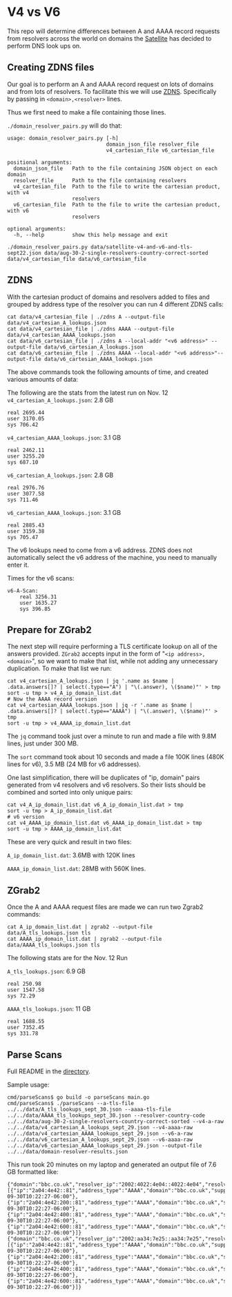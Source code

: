 # V4 vs V6

This repo will determine differences between A and AAAA record requests from
resolvers across the world on domains the
[Satellite](https://censoredplanet.org/projects) has decided to perform DNS look
ups on.

## Creating ZDNS files
Our goal is to perform an A and AAAA record request on lots of domains and from
lots of resolvers. To facilitate this we will use
[ZDNS](https://github.com/zmap/zdns). Specifically by passing in
`<domain>,<resolver>` lines. 

Thus we first need to make a file containing those lines.

`./domain_resolver_pairs.py` will do that:

```
usage: domain_resolver_pairs.py [-h]
                                domain_json_file resolver_file
                                v4_cartesian_file v6_cartesian_file

positional arguments:
  domain_json_file   Path to the file containing JSON object on each domain
  resolver_file      Path to the file containing resolvers
  v4_cartesian_file  Path to the file to write the cartesian product, with v4
                     resolvers
  v6_cartesian_file  Path to the file to write the cartesian product, with v6
                     resolvers

optional arguments:
  -h, --help         show this help message and exit
```
```
./domain_resolver_pairs.py data/satellite-v4-and-v6-and-tls-sept22.json data/aug-30-2-single-resolvers-country-correct-sorted data/v4_cartesian_file data/v6_cartesian_file
```

## ZDNS

With the cartesian product of domains and resolvers added to files and grouped
by address type of the resolver you can run 4 different ZDNS calls:

```
cat data/v4_cartesian_file | ./zdns A --output-file data/v4_cartesian_A_lookups.json
cat data/v4_cartesian_file | ./zdns AAAA --output-file data/v4_cartesian_AAAA_lookups.json
cat data/v6_cartesian_file | ./zdns A --local-addr "<v6 address>" --output-file data/v6_cartesian_A_lookups.json
cat data/v6_cartesian_file | ./zdns AAAA --local-addr "<v6 address>"--output-file data/v6_cartesian_AAAA_lookups.json
```

The above commands took the following amounts of time, and created various
amounts of data:

The following are the stats from the latest run on Nov. 12
`v4_cartesian_A_lookups.json`: 2.8 GB
```
real 2695.44
user 3170.05
sys 706.42
```

`v4_cartesian_AAAA_lookups.json`: 3.1 GB
```
real 2462.11
user 3255.20
sys 687.10
```

`v6_cartesian_A_lookups.json`: 2.8 GB
```
real 2976.76
user 3077.58
sys 711.46
```

`v6_cartesian_AAAA_lookups.json`: 3.1 GB
```
real 2885.43
user 3159.38
sys 705.47
```

The v6 lookups need to come from a v6 address. ZDNS does not automatically
select the v6 address of the machine, you need to manually enter it.

Times for the v6 scans:
```
v6-A-Scan:
    real 3256.31
    user 1635.27
    sys 396.85
```

## Prepare for ZGrab2

The next step will require performing a TLS certificate lookup on all of the
answers provided. `ZGrab2` accepts input in the form of "`<ip address>,
<domain>`", so we want to make that list, while not adding any unnecessary
duplication. To make that list we run:

```
cat v4_cartesian_A_lookups.json | jq '.name as $name | .data.answers[]? | select(.type=="A") | "\(.answer), \($name)"' > tmp
sort -u tmp > v4_A_ip_domain_list.dat
# Now the AAAA record version
cat v4_cartesian_AAAA_lookups.json | jq -r '.name as $name | .data.answers[]? | select(.type=="AAAA") | "\(.answer), \($name)"' > tmp
sort -u tmp > v4_AAAA_ip_domain_list.dat
```

The `jq` command took just over a minute to run and made a file with 9.8M
lines, just under 300 MB.

The `sort` command took about 10 seconds and made a file 100K lines (480K lines
for v6), 3.5 MB (24 MB for v6 addresses).

One last simplification, there will be duplicates of "ip, domain" pairs
generated from v4 resolvers and v6 resolvers. So their lists should be combined
and sorted into only unique pairs:

```
cat v4_A_ip_domain_list.dat v6_A_ip_domain_list.dat > tmp
sort -u tmp > A_ip_domain_list.dat
# v6 version
cat v4_AAAA_ip_domain_list.dat v6_AAAA_ip_domain_list.dat > tmp
sort -u tmp > AAAA_ip_domain_list.dat
```

These are very quick and result in two files:

`A_ip_domain_list.dat`: 3.6MB with 120K lines

`AAAA_ip_domain_list.dat`: 28MB with 560K lines.

## ZGrab2 

Once the A and AAAA request files are made we can run two Zgrab2 commands:
```
cat A_ip_domain_list.dat | zgrab2 --output-file data/A_tls_lookups.json tls
cat AAAA_ip_domain_list.dat | zgrab2 --output-file data/AAAA_tls_lookups.json tls
```

The following stats are for the Nov. 12 Run

`A_tls_lookups.json`: 6.9 GB
```
real 250.98
user 1547.58
sys 72.29
```

`AAAA_tls_lookups.json`: 11 GB
```
real 1688.55
user 7352.45
sys 331.78
```

## Parse Scans

Full README in the [directory](cmd/parseScan).

Sample usage:

```
cmd/parseScans$ go build -o parseScans main.go
cmd/parseScans$ ./parseScans --a-tls-file ../../data/A_tls_lookups_sept_30.json --aaaa-tls-file ../../data/AAAA_tls_lookups_sept_30.json --resolver-country-code ../../data/aug-30-2-single-resolvers-country-correct-sorted --v4-a-raw ../../data/v4_cartesian_A_lookups_sept_29.json --v4-aaaa-raw ../../data/v4_cartesian_AAAA_lookups_sept_29.json --v6-a-raw ../../data/v6_cartesian_A_lookups_sept_29.json --v6-aaaa-raw ../../data/v6_cartesian_AAAA_lookups_sept_29.json --output-file ../../data/domain-resolver-results.json
```

This run took 20 minutes on my laptop and generated an output file of 7.6 GB
formatted like:

```
{"domain":"bbc.co.uk","resolver_ip":"2002:4022:4e04::4022:4e04","resolver_country":"CA","requested_address_type":"AAAA","results":[{"ip":"2a04:4e42::81","address_type":"AAAA","domain":"bbc.co.uk","supports_tls":true,"timestamp":"2021-09-30T10:22:27-06:00"},{"ip":"2a04:4e42:200::81","address_type":"AAAA","domain":"bbc.co.uk","supports_tls":true,"timestamp":"2021-09-30T10:22:27-06:00"},{"ip":"2a04:4e42:400::81","address_type":"AAAA","domain":"bbc.co.uk","supports_tls":true,"timestamp":"2021-09-30T10:22:27-06:00"},{"ip":"2a04:4e42:600::81","address_type":"AAAA","domain":"bbc.co.uk","supports_tls":true,"timestamp":"2021-09-30T10:22:27-06:00"}]}
{"domain":"bbc.co.uk","resolver_ip":"2002:aa34:7e25::aa34:7e25","resolver_country":"CA","requested_address_type":"AAAA","results":[{"ip":"2a04:4e42::81","address_type":"AAAA","domain":"bbc.co.uk","supports_tls":true,"timestamp":"2021-09-30T10:22:27-06:00"},{"ip":"2a04:4e42:200::81","address_type":"AAAA","domain":"bbc.co.uk","supports_tls":true,"timestamp":"2021-09-30T10:22:27-06:00"},{"ip":"2a04:4e42:400::81","address_type":"AAAA","domain":"bbc.co.uk","supports_tls":true,"timestamp":"2021-09-30T10:22:27-06:00"},{"ip":"2a04:4e42:600::81","address_type":"AAAA","domain":"bbc.co.uk","supports_tls":true,"timestamp":"2021-09-30T10:22:27-06:00"}]}
```
